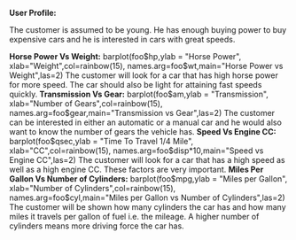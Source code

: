 **User Profile:**

The customer is assumed to be young. He has enough buying power to buy expensive cars and he is interested in cars with great speeds.

**Horse Power Vs Weight:** 
barplot(foo$hp,ylab = "Horse Power", xlab="Weight",col=rainbow(15), names.arg=foo$wt,main="Horse Power vs Weight",las=2)
The customer will look for a car that has high horse power for more speed. The car should also be light for attaining fast speeds quickly.
**Transmission Vs Gear:**
barplot(foo$am,ylab = "Transmission", xlab="Number of Gears",col=rainbow(15), names.arg=foo$gear,main="Transmission vs Gear",las=2)
The customer can be interested in either an automatic or a manual car and he would also want to know the number of gears the vehicle has. 
**Speed Vs Engine CC:**
barplot(foo$qsec,ylab = "Time To Travel 1/4 Mile", xlab="CC",col=rainbow(15), names.arg=foo$disp*10,main="Speed vs Engine CC",las=2)
The customer will look for a car that has a high speed as well as a high engine CC. These factors are very important.
**Miles Per Gallon Vs Number of Cylinders:**
barplot(foo$mpg,ylab = "Miles per Gallon", xlab="Number of Cylinders",col=rainbow(15), names.arg=foo$cyl,main="Miles per Gallon vs Number of Cylinders",las=2)
The customer will be shown how many cylinders the car has and how many miles it travels per gallon of fuel i.e. the mileage. A higher number of cylinders means more driving force the car has.
